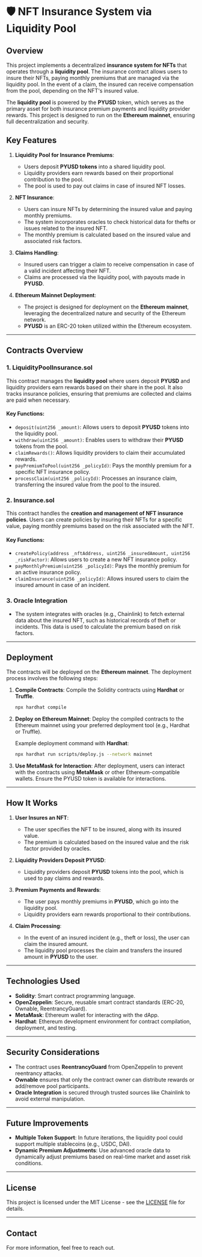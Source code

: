 # 🛡️ NFT Insurance System via Liquidity Pool

## Overview

This project implements a decentralized **insurance system for NFTs** that operates through a **liquidity pool**. The insurance contract allows users to insure their NFTs, paying monthly premiums that are managed via the liquidity pool. In the event of a claim, the insured can receive compensation from the pool, depending on the NFT's insured value.

The **liquidity pool** is powered by the **PYUSD** token, which serves as the primary asset for both insurance premium payments and liquidity provider rewards. This project is designed to run on the **Ethereum mainnet**, ensuring full decentralization and security.

## Key Features

1. **Liquidity Pool for Insurance Premiums**:
   - Users deposit **PYUSD tokens** into a shared liquidity pool.
   - Liquidity providers earn rewards based on their proportional contribution to the pool.
   - The pool is used to pay out claims in case of insured NFT losses.

2. **NFT Insurance**:
   - Users can insure NFTs by determining the insured value and paying monthly premiums.
   - The system incorporates oracles to check historical data for thefts or issues related to the insured NFT.
   - The monthly premium is calculated based on the insured value and associated risk factors.

3. **Claims Handling**:
   - Insured users can trigger a claim to receive compensation in case of a valid incident affecting their NFT.
   - Claims are processed via the liquidity pool, with payouts made in **PYUSD**.

4. **Ethereum Mainnet Deployment**:
   - The project is designed for deployment on the **Ethereum mainnet**, leveraging the decentralized nature and security of the Ethereum network.
   - **PYUSD** is an ERC-20 token utilized within the Ethereum ecosystem.

---

## Contracts Overview

### 1. **LiquidityPoolInsurance.sol**
This contract manages the **liquidity pool** where users deposit **PYUSD** and liquidity providers earn rewards based on their share in the pool. It also tracks insurance policies, ensuring that premiums are collected and claims are paid when necessary.

#### Key Functions:
- `deposit(uint256 _amount)`: Allows users to deposit **PYUSD** tokens into the liquidity pool.
- `withdraw(uint256 _amount)`: Enables users to withdraw their **PYUSD** tokens from the pool.
- `claimRewards()`: Allows liquidity providers to claim their accumulated rewards.
- `payPremiumToPool(uint256 _policyId)`: Pays the monthly premium for a specific NFT insurance policy.
- `processClaim(uint256 _policyId)`: Processes an insurance claim, transferring the insured value from the pool to the insured.

### 2. **Insurance.sol**
This contract handles the **creation and management of NFT insurance policies**. Users can create policies by insuring their NFTs for a specific value, paying monthly premiums based on the risk associated with the NFT.

#### Key Functions:
- `createPolicy(address _nftAddress, uint256 _insuredAmount, uint256 _riskFactor)`: Allows users to create a new NFT insurance policy.
- `payMonthlyPremium(uint256 _policyId)`: Pays the monthly premium for an active insurance policy.
- `claimInsurance(uint256 _policyId)`: Allows insured users to claim the insured amount in case of an incident.

### 3. **Oracle Integration**
- The system integrates with oracles (e.g., Chainlink) to fetch external data about the insured NFT, such as historical records of theft or incidents. This data is used to calculate the premium based on risk factors.

---

## Deployment

The contracts will be deployed on the **Ethereum mainnet**. The deployment process involves the following steps:

1. **Compile Contracts**:
   Compile the Solidity contracts using **Hardhat** or **Truffle**.

   ```bash
   npx hardhat compile
   ```

2. **Deploy on Ethereum Mainnet**:
   Deploy the compiled contracts to the Ethereum mainnet using your preferred deployment tool (e.g., Hardhat or Truffle).

   Example deployment command with **Hardhat**:
   ```bash
   npx hardhat run scripts/deploy.js --network mainnet
   ```

3. **Use MetaMask for Interaction**:
   After deployment, users can interact with the contracts using **MetaMask** or other Ethereum-compatible wallets. Ensure the PYUSD token is available for interactions.

---

## How It Works

1. **User Insures an NFT**:
   - The user specifies the NFT to be insured, along with its insured value.
   - The premium is calculated based on the insured value and the risk factor provided by oracles.

2. **Liquidity Providers Deposit PYUSD**:
   - Liquidity providers deposit **PYUSD** tokens into the pool, which is used to pay claims and rewards.

3. **Premium Payments and Rewards**:
   - The user pays monthly premiums in **PYUSD**, which go into the liquidity pool.
   - Liquidity providers earn rewards proportional to their contributions.

4. **Claim Processing**:
   - In the event of an insured incident (e.g., theft or loss), the user can claim the insured amount.
   - The liquidity pool processes the claim and transfers the insured amount in **PYUSD** to the user.

---

## Technologies Used

- **Solidity**: Smart contract programming language.
- **OpenZeppelin**: Secure, reusable smart contract standards (ERC-20, Ownable, ReentrancyGuard).
- **MetaMask**: Ethereum wallet for interacting with the dApp.
- **Hardhat**: Ethereum development environment for contract compilation, deployment, and testing.

---

## Security Considerations

- The contract uses **ReentrancyGuard** from OpenZeppelin to prevent reentrancy attacks.
- **Ownable** ensures that only the contract owner can distribute rewards or add/remove pool participants.
- **Oracle Integration** is secured through trusted sources like Chainlink to avoid external manipulation.

---

## Future Improvements

- **Multiple Token Support**: In future iterations, the liquidity pool could support multiple stablecoins (e.g., USDC, DAI).
- **Dynamic Premium Adjustments**: Use advanced oracle data to dynamically adjust premiums based on real-time market and asset risk conditions.

---

## License

This project is licensed under the MIT License - see the [LICENSE](LICENSE) file for details.

---

## Contact

For more information, feel free to reach out.
